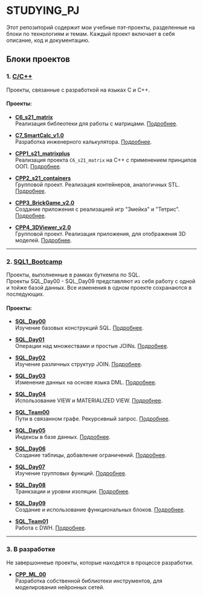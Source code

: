 # STUDYING_PJ

Этот репозиторий содержит мои учебные пэт-проекты, разделенные на блоки по технологиям и темам. Каждый проект включает в себя описание, код и документацию.

## Блоки проектов

### 1. [C/C++](./C_CPP)
Проекты, связанные с разработкой на языках C и C++.

#### Проекты:
- **[C6_s21_matrix](./C_CPP/C6_s21_matrix)**  
  Реализация библеотеки для работы с матрицами. [Подробнее](./C_CPP/C6_s21_matrix/README.md).

- **[C7_SmartCalc_v1.0](./C_CPP/C7_SmartCalc_v1.0)**  
  Разработка инженерного калькулятора. [Подробнее](./C_CPP/C7_SmartCalc_v1.0/README.md).

- **[CPP1_s21_matrixplus](./C_CPP/CPP1_s21_matrixplus)**  
  Реализация проекта `C6_s21_matrix` на C++ с применением принципов ООП. [Подробнее](./C_CPP/CPP1_s21_matrixplus/README.md).

- **[CPP2_s21_containers](./C_CPP/CPP2_s21_containers)**  
  Групповой проект. Реализация контейнеров, аналогичных STL. [Подробнее](./C_CPP/CPP2_s21_containers/README.md).

- **[CPP3_BrickGame_v2.0](./C_CPP/CPP3_BrickGame_v2.0)**  
  Создание приложения с реализацией игр "Змейка" и "Тетрис". [Подробнее](./C_CPP/CPP3_BrickGame_v2.0/README.md).

- **[CPP4_3DViewer_v2.0](./C_CPP/CPP4_3DViewer_v2.0)**  
  Групповой проект. Реализация приложения, для отображения 3D моделей. [Подробнее](./C_CPP/CPP4_3DViewer_v2.0/README.md).

---

### 2. [SQL1_Bootcamp](./SQL1_Bootcamp)
Проекты, выполненные в рамках буткемпа по SQL.  
Проекты SQL_Day00 - SQL_Day09 представляют из себя работу с одной и тойже базой данных. Все изменения в одном проекте сохранаются в последующих.

#### Проекты:
- **[SQL_Day00](./SQL1_Bootcamp/SQL_Day00)**  
  Изучение базовых конструкций SQL. [Подробнее](./SQL1_Bootcamp/SQL_Day00/README.md).

- **[SQL_Day01](./SQL1_Bootcamp/SQL_Day01)**  
  Операции над множествами и простые JOINs. [Подробнее](./SQL1_Bootcamp/SQL_Day01/README.md).

- **[SQL_Day02](./SQL1_Bootcamp/SQL_Day02)**  
  Изучение различных структур JOIN. [Подробнее](./SQL1_Bootcamp/SQL_Day02/README.md).

- **[SQL_Day03](./SQL1_Bootcamp/SQL_Day03)**  
  Изменение данных на основе языка DML. [Подробнее](./SQL1_Bootcamp/SQL_Day03/README.md).

- **[SQL_Day04](./SQL1_Bootcamp/SQL_Day04)**  
  Использование VIEW и MATERIALIZED VIEW. [Подробнее](./SQL1_Bootcamp/SQL_Day04/README.md).

- **[SQL_Team00](./SQL1_Bootcamp/SQL_Team00)**  
  Пути в связанном графе. Рекурсивный запрос. [Подробнее](./SQL1_Bootcamp/SQL_Team00/README.md).

- **[SQL_Day05](./SQL1_Bootcamp/SQL_Day05)**  
  Индексы в базе данных. [Подробнее](./SQL1_Bootcamp/SQL_Day05/README.md).

- **[SQL_Day06](./SQL1_Bootcamp/SQL_Day06)**  
  Создание таблицы, добавление ограничений. [Подробнее](./SQL1_Bootcamp/SQL_Day06/README.md).

- **[SQL_Day07](./SQL1_Bootcamp/SQL_Day07)**  
  Изучение групповых функций. [Подробнее](./SQL1_Bootcamp/SQL_Day07/README.md).

- **[SQL_Day08](./SQL1_Bootcamp/SQL_Day08)**  
  Транкзации и уровни изоляции. [Подробнее](./SQL1_Bootcamp/SQL_Day08/README.md).

- **[SQL_Day09](./SQL1_Bootcamp/SQL_Day09)**  
  Создание и использование функциональных блоков. [Подробнее](./SQL1_Bootcamp/SQL_Day09/README.md).

- **[SQL_Team01](./SQL1_Bootcamp/SQL_Team01)**  
  Работа с DWH. [Подробнее](./SQL1_Bootcamp/SQL_Team01/README.md).

---

### 3. В разработке
Не завершоннеые проекты, которые находятся в процессе разработки.

- **[CPP_ML_00](https://github.com/dentskiy/CPP_ML_00)**  
  Разработка собственной библиотеки инструментов, для моделирования нейронных сетей.